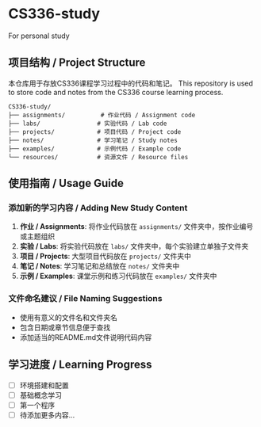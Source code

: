 # CS336-study
For personal study

## 项目结构 / Project Structure

本仓库用于存放CS336课程学习过程中的代码和笔记。
This repository is used to store code and notes from the CS336 course learning process.

```
CS336-study/
├── assignments/          # 作业代码 / Assignment code
├── labs/                # 实验代码 / Lab code  
├── projects/            # 项目代码 / Project code
├── notes/               # 学习笔记 / Study notes
├── examples/            # 示例代码 / Example code
└── resources/           # 资源文件 / Resource files
```

## 使用指南 / Usage Guide

### 添加新的学习内容 / Adding New Study Content

1. **作业 / Assignments**: 将作业代码放在 `assignments/` 文件夹中，按作业编号或主题组织
2. **实验 / Labs**: 将实验代码放在 `labs/` 文件夹中，每个实验建立单独子文件夹
3. **项目 / Projects**: 大型项目代码放在 `projects/` 文件夹中
4. **笔记 / Notes**: 学习笔记和总结放在 `notes/` 文件夹中
5. **示例 / Examples**: 课堂示例和练习代码放在 `examples/` 文件夹中

### 文件命名建议 / File Naming Suggestions

- 使用有意义的文件名和文件夹名
- 包含日期或章节信息便于查找
- 添加适当的README.md文件说明代码内容

## 学习进度 / Learning Progress

- [ ] 环境搭建和配置
- [ ] 基础概念学习
- [ ] 第一个程序
- [ ] 待添加更多内容...
